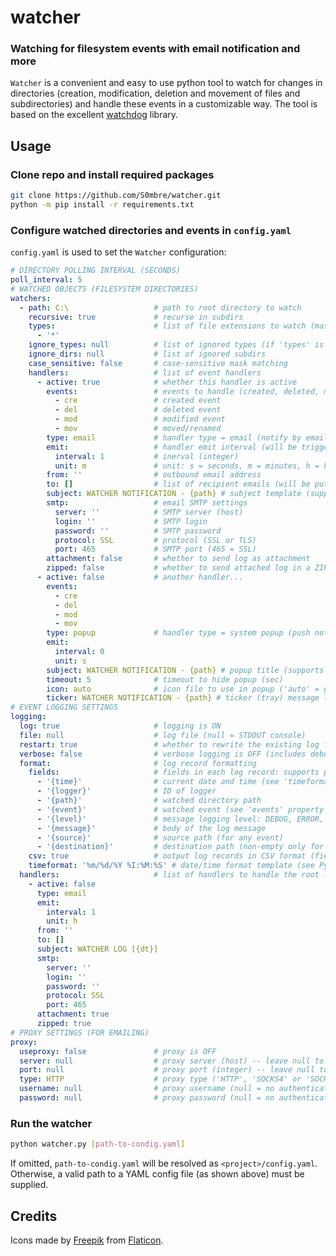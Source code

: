 # watcher
### Watching for filesystem events with email notification and more
`Watcher` is a convenient and easy to use python tool to watch for changes in directories (creation, modification, deletion and movement of files and subdirectories) and handle these events in a customizable way. The tool is based on the excellent [watchdog](https://python-watchdog.readthedocs.io/en/stable/index.html) library.

## Usage

### Clone repo and install required packages
```bash
git clone https://github.com/S0mbre/watcher.git
python -m pip install -r requirements.txt
```

### Configure watched directories and events in `config.yaml`
`config.yaml` is used to set the `Watcher` configuration:
```yaml
# DIRECTORY POLLING INTERVAL (SECONDS)
poll_interval: 5
# WATCHED OBJECTS (FILESYSTEM DIRECTORIES)
watchers:
  - path: C:\                   # path to root directory to watch
    recursive: true             # recurse in subdirs
    types:                      # list of file extensions to watch (masks)
      - '*'
    ignore_types: null          # list of ignored types (if 'types' is null)
    ignore_dirs: null           # list of ignored subdirs
    case_sensitive: false       # case-sensitive mask matching
    handlers:                   # list of event handlers
      - active: true            # whether this handler is active
        events:                 # events to handle (created, deleted, modified, moved/renamed)
          - cre                 # created event
          - del                 # deleted event
          - mod                 # modified event
          - mov                 # moved/renamed
        type: email             # handler type = email (notify by email)
        emit:                   # handler emit interval (will be triggered every ... units)
          interval: 1           # inerval (integer)
          unit: m               # unit: s = seconds, m = minutes, h = hours, d = days, w = weeks
        from: ''                # outbound email address
        to: []                  # list of recipient emails (will be put in BCC field)
        subject: WATCHER NOTIFICATION - {path} # subject template (supports placeholders in curly brackets: path, dt, events, type, event, message)
        smtp:                   # email SMTP settings
          server: ''            # SMTP server (host)
          login: ''             # SMTP login
          password: ''          # SMTP password
          protocol: SSL         # protocol (SSL or TLS)
          port: 465             # SMTP port (465 = SSL)
        attachment: false       # whether to send log as attachment
        zipped: false           # whether to send attached log in a ZIP archive
      - active: false           # another handler...
        events:
          - cre
          - del
          - mod
          - mov
        type: popup             # handler type = system popup (push notification)
        emit:
          interval: 0
          unit: s
        subject: WATCHER NOTIFICATION - {path} # popup title (supports placeholders: see 'subject' in email handler)
        timeout: 5              # timeout to hide popup (sec)
        icon: auto              # icon file to use in popup ('auto' = guess by event type from <project>/img/*.ico)
        ticker: WATCHER NOTIFICATION - {path} # ticker (tray) message (supports placeholders: see 'subject' in email handler)
# EVENT LOGGING SETTINGS     
logging:
  log: true                     # logging is ON
  file: null                    # log file (null = STDOUT console)
  restart: true                 # whether to rewrite the existing log file (false = append)
  verbose: false                # verbose logging is OFF (includes debug messages)
  format:                       # log record formatting
    fields:                     # fields in each log record: supports placeholders in curly brackets as detailed below
      - '{time}'                # current date and time (see 'timeformat' below)
      - '{logger}'              # ID of logger
      - '{path}'                # watched directory path
      - '{event}'               # watched event (see 'events' property in a handler)
      - '{level}'               # message logging level: DEBUG, ERROR, EXCEPTION, CRITICAL, INFO, WARN
      - '{message}'             # body of the log message
      - '{source}'              # source path (for any event)
      - '{destination}'         # destination path (non-empty only for move / rename events)
    csv: true                   # output log records in CSV format (fields are quoted and separated by ';')
    timeformat: '%m/%d/%Y %I:%M:%S' # date/time format template (see Python docs for placeholder reference)
  handlers:                     # list of handlers to handle the root log file (e.g. send by email) -- see watchers > handlers above
    - active: false
      type: email
      emit:
        interval: 1
        unit: h
      from: ''
      to: []
      subject: WATCHER LOG [{dt}]
      smtp:
        server: ''
        login: ''
        password: ''
        protocol: SSL
        port: 465
      attachment: true
      zipped: true
# PROXY SETTINGS (FOR EMAILING)
proxy:
  useproxy: false               # proxy is OFF
  server: null                  # proxy server (host) -- leave null to use system settings
  port: null                    # proxy port (integer) -- leave null to use system settings 
  type: HTTP                    # proxy type ('HTTP', 'SOCKS4' or 'SOCKS5')
  username: null                # proxy username (null = no authentication)
  password: null                # proxy password (null = no authentication)
```

### Run the watcher
```bash
python watcher.py [path-to-condig.yaml]
```
If omitted, `path-to-condig.yaml` will be resolved as `<project>/config.yaml`. Otherwise, a valid path to a YAML config file (as shown above) must be supplied.

## Credits
Icons made by [Freepik](https://www.freepik.com) from [Flaticon](https://www.flaticon.com/).